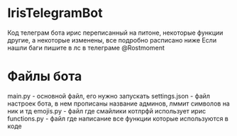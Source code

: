 # IrisTelegramBot
Код телеграм бота ирис переписанный на питоне, некоторые функции другие, а некоторые изменены, все подробно расписано ниже 
Если нашли баги пишите в лс в телеграме @Rostmoment
# Файлы бота
main.py - основной файл, его нужно запускать
settings.json - файл настроек бота, в нем прописаны название админов, лммит символов на ник и тд
emojis.py - файл где смайлики котлрфй использует ирис
functions.py - файл где написание все функции которые используются в коде
